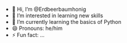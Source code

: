 - 👋 Hi, I’m @Erdbeerbaumhonig
- 👀 I’m interested in learning new skills
- 🌱 I’m currently learning the basics of Python
- 😄 Pronouns: he/him
- ⚡ Fun fact: ...

<!---
Erdbeerbaumhonig/Erdbeerbaumhonig is a ✨ special ✨ repository because its `README.md` (this file) appears on your GitHub profile.
You can click the Preview link to take a look at your changes.
--->
